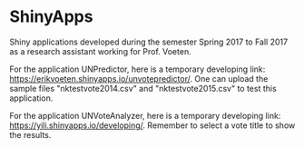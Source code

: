 # ShinyApps
Shiny applications developed during the semester Spring 2017 to Fall 2017 as a research assistant working for Prof. Voeten.


For the application UNPredictor, here is a temporary developing link: https://erikvoeten.shinyapps.io/unvotepredictor/.
One can upload the sample files "nktestvote2014.csv" and "nktestvote2015.csv" to test this application.


For the application UNVoteAnalyzer, here is a temporary developing link: https://yili.shinyapps.io/developing/. Remember to select a vote title to show the results.
